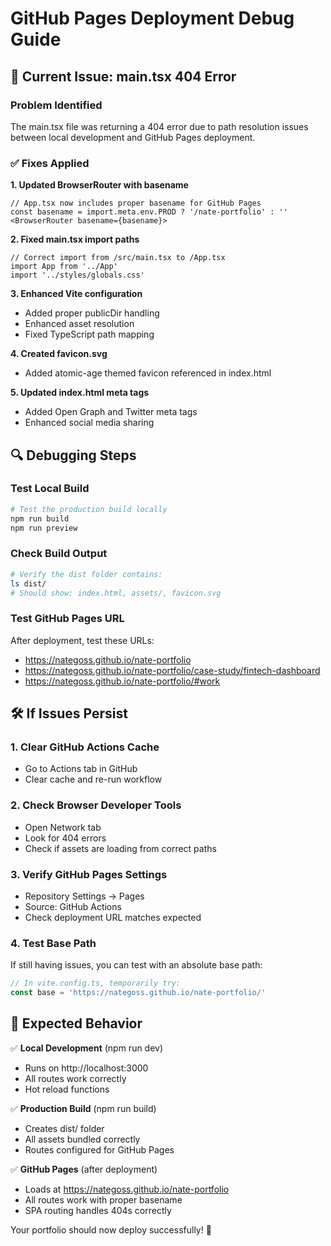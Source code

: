 # GitHub Pages Deployment Debug Guide

## 🚨 Current Issue: main.tsx 404 Error

### Problem Identified
The main.tsx file was returning a 404 error due to path resolution issues between local development and GitHub Pages deployment.

### ✅ Fixes Applied

**1. Updated BrowserRouter with basename**
```tsx
// App.tsx now includes proper basename for GitHub Pages
const basename = import.meta.env.PROD ? '/nate-portfolio' : ''
<BrowserRouter basename={basename}>
```

**2. Fixed main.tsx import paths**
```tsx
// Correct import from /src/main.tsx to /App.tsx
import App from '../App'
import '../styles/globals.css'
```

**3. Enhanced Vite configuration**
- Added proper publicDir handling
- Enhanced asset resolution
- Fixed TypeScript path mapping

**4. Created favicon.svg**
- Added atomic-age themed favicon referenced in index.html

**5. Updated index.html meta tags**
- Added Open Graph and Twitter meta tags
- Enhanced social media sharing

## 🔍 Debugging Steps

### Test Local Build
```bash
# Test the production build locally
npm run build
npm run preview
```

### Check Build Output
```bash
# Verify the dist folder contains:
ls dist/
# Should show: index.html, assets/, favicon.svg
```

### Test GitHub Pages URL
After deployment, test these URLs:
- https://nategoss.github.io/nate-portfolio
- https://nategoss.github.io/nate-portfolio/case-study/fintech-dashboard
- https://nategoss.github.io/nate-portfolio/#work

## 🛠️ If Issues Persist

### 1. Clear GitHub Actions Cache
- Go to Actions tab in GitHub
- Clear cache and re-run workflow

### 2. Check Browser Developer Tools
- Open Network tab
- Look for 404 errors
- Check if assets are loading from correct paths

### 3. Verify GitHub Pages Settings
- Repository Settings → Pages
- Source: GitHub Actions
- Check deployment URL matches expected

### 4. Test Base Path
If still having issues, you can test with an absolute base path:
```typescript
// In vite.config.ts, temporarily try:
const base = 'https://nategoss.github.io/nate-portfolio/'
```

## 📱 Expected Behavior

✅ **Local Development** (npm run dev)
- Runs on http://localhost:3000
- All routes work correctly
- Hot reload functions

✅ **Production Build** (npm run build)
- Creates dist/ folder
- All assets bundled correctly
- Routes configured for GitHub Pages

✅ **GitHub Pages** (after deployment)
- Loads at https://nategoss.github.io/nate-portfolio
- All routes work with proper basename
- SPA routing handles 404s correctly

Your portfolio should now deploy successfully! 🚀